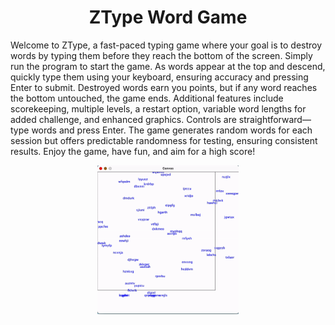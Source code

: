 <h1 align="center">ZType Word Game</h1>

<p>Welcome to ZType, a fast-paced typing game where your goal is to destroy words by typing them before they reach the bottom of the screen. Simply run the program to start the game. As words appear at the top and descend, quickly type them using your keyboard, ensuring accuracy and pressing Enter to submit. Destroyed words earn you points, but if any word reaches the bottom untouched, the game ends. Additional features include scorekeeping, multiple levels, a restart option, variable word lengths for added challenge, and enhanced graphics. Controls are straightforward—type words and press Enter. The game generates random words for each session but offers predictable randomness for testing, ensuring consistent results. Enjoy the game, have fun, and aim for a high score!</p>

<p align="center"><img src="ZTypeGP.gif" width="45%" alt="examaple"></p>
